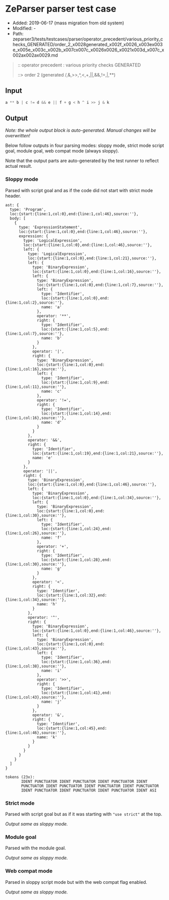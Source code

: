 # ZeParser parser test case

- Added: 2019-06-17 (mass migration from old system)
- Modified: -
- Path: zeparser3/tests/testcases/parser/operator_precedent/various_priority_checks_GENERATED/order_2_x0028generated_x002f_x0026_x003ex003e_x005e_x003c_x002b_x007cx007c_x0026x0026_x0021x003d_x007c_x002ax002ax0029.md

> :: operator precedent : various priority checks GENERATED
>
> ::> order 2 (generated /,&,>>,^,<,+,||,&&,!=,|,**)

## Input

`````js
a ** b | c != d && e || f + g < h ^ i >> j & k
`````

## Output

_Note: the whole output block is auto-generated. Manual changes will be overwritten!_

Below follow outputs in four parsing modes: sloppy mode, strict mode script goal, module goal, web compat mode (always sloppy).

Note that the output parts are auto-generated by the test runner to reflect actual result.

### Sloppy mode

Parsed with script goal and as if the code did not start with strict mode header.

`````
ast: {
  type: 'Program',
  loc:{start:{line:1,col:0},end:{line:1,col:46},source:''},
  body: [
    {
      type: 'ExpressionStatement',
      loc:{start:{line:1,col:0},end:{line:1,col:46},source:''},
      expression: {
        type: 'LogicalExpression',
        loc:{start:{line:1,col:0},end:{line:1,col:46},source:''},
        left: {
          type: 'LogicalExpression',
          loc:{start:{line:1,col:0},end:{line:1,col:21},source:''},
          left: {
            type: 'BinaryExpression',
            loc:{start:{line:1,col:0},end:{line:1,col:16},source:''},
            left: {
              type: 'BinaryExpression',
              loc:{start:{line:1,col:0},end:{line:1,col:7},source:''},
              left: {
                type: 'Identifier',
                loc:{start:{line:1,col:0},end:{line:1,col:2},source:''},
                name: 'a'
              },
              operator: '**',
              right: {
                type: 'Identifier',
                loc:{start:{line:1,col:5},end:{line:1,col:7},source:''},
                name: 'b'
              }
            },
            operator: '|',
            right: {
              type: 'BinaryExpression',
              loc:{start:{line:1,col:0},end:{line:1,col:16},source:''},
              left: {
                type: 'Identifier',
                loc:{start:{line:1,col:9},end:{line:1,col:11},source:''},
                name: 'c'
              },
              operator: '!=',
              right: {
                type: 'Identifier',
                loc:{start:{line:1,col:14},end:{line:1,col:16},source:''},
                name: 'd'
              }
            }
          },
          operator: '&&',
          right: {
            type: 'Identifier',
            loc:{start:{line:1,col:19},end:{line:1,col:21},source:''},
            name: 'e'
          }
        },
        operator: '||',
        right: {
          type: 'BinaryExpression',
          loc:{start:{line:1,col:0},end:{line:1,col:46},source:''},
          left: {
            type: 'BinaryExpression',
            loc:{start:{line:1,col:0},end:{line:1,col:34},source:''},
            left: {
              type: 'BinaryExpression',
              loc:{start:{line:1,col:0},end:{line:1,col:30},source:''},
              left: {
                type: 'Identifier',
                loc:{start:{line:1,col:24},end:{line:1,col:26},source:''},
                name: 'f'
              },
              operator: '+',
              right: {
                type: 'Identifier',
                loc:{start:{line:1,col:28},end:{line:1,col:30},source:''},
                name: 'g'
              }
            },
            operator: '<',
            right: {
              type: 'Identifier',
              loc:{start:{line:1,col:32},end:{line:1,col:34},source:''},
              name: 'h'
            }
          },
          operator: '^',
          right: {
            type: 'BinaryExpression',
            loc:{start:{line:1,col:0},end:{line:1,col:46},source:''},
            left: {
              type: 'BinaryExpression',
              loc:{start:{line:1,col:0},end:{line:1,col:43},source:''},
              left: {
                type: 'Identifier',
                loc:{start:{line:1,col:36},end:{line:1,col:38},source:''},
                name: 'i'
              },
              operator: '>>',
              right: {
                type: 'Identifier',
                loc:{start:{line:1,col:41},end:{line:1,col:43},source:''},
                name: 'j'
              }
            },
            operator: '&',
            right: {
              type: 'Identifier',
              loc:{start:{line:1,col:45},end:{line:1,col:46},source:''},
              name: 'k'
            }
          }
        }
      }
    }
  ]
}

tokens (23x):
       IDENT PUNCTUATOR IDENT PUNCTUATOR IDENT PUNCTUATOR IDENT
       PUNCTUATOR IDENT PUNCTUATOR IDENT PUNCTUATOR IDENT PUNCTUATOR
       IDENT PUNCTUATOR IDENT PUNCTUATOR IDENT PUNCTUATOR IDENT ASI
`````

### Strict mode

Parsed with script goal but as if it was starting with `"use strict"` at the top.

_Output same as sloppy mode._

### Module goal

Parsed with the module goal.

_Output same as sloppy mode._

### Web compat mode

Parsed in sloppy script mode but with the web compat flag enabled.

_Output same as sloppy mode._
